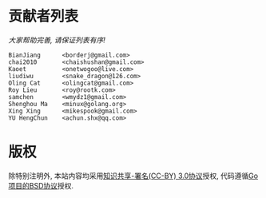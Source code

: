 # 贡献者列表


*大家帮助完善, 请保证列表有序!*

```
BianJiang      <borderj@gmail.com>
chai2010       <chaishushan@gmail.com>
Kaoet          <onetwogoo@live.com>
liudiwu        <snake_dragon@126.com>
Oling Cat      <olingcat@gmail.com>
Roy Lieu       <roy@rootk.com>
samchen        <wmydz1@gmail.com>
Shenghou Ma    <minux@golang.org>
Xing Xing      <mikespook@gmail.com>
YU HengChun    <achun.shx@qq.com>
```

# 版权

除特别注明外, 本站内容均采用[知识共享-署名(CC-BY) 3.0协议](http://creativecommons.org/licenses/by/3.0/)授权, 代码遵循[Go项目的BSD协议](http://golang.org/LICENSE)授权.

